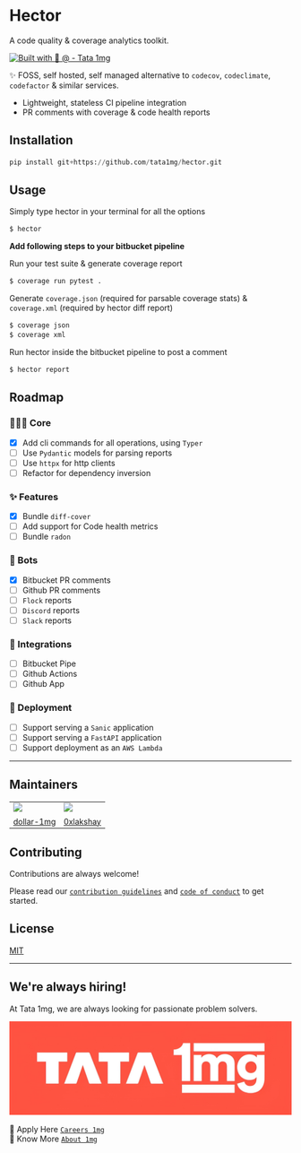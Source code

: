 # Hector 

A code quality & coverage analytics toolkit.

[![Built with 🤍 @ - Tata 1mg](https://img.shields.io/static/v1?label=Built+with+🤍&message=%40+Tata+1mg&color=fe6f61&style=for-the-badge)](https://www.1mg.com/jobs)


✨ FOSS, self hosted, self managed alternative to `codecov`, `codeclimate`, `codefactor` & similar services.

- Lightweight, stateless CI pipeline integration
- PR comments with coverage & code health reports

## Installation

```py
pip install git+https://github.com/tata1mg/hector.git
```

## Usage

Simply type hector in your terminal for all the options
```py
$ hector
```

**Add following steps to your bitbucket pipeline**

Run your test suite & generate coverage report

```py
$ coverage run pytest .
```

Generate `coverage.json` (required for parsable coverage stats)
& `coverage.xml` (required by hector diff report)

```py
$ coverage json
$ coverage xml
```

Run hector inside the bitbucket pipeline to post a comment
```py
$ hector report
```

## Roadmap

### 👩🏼‍💻 Core

- [x]  Add cli commands for all operations, using `Typer`
- [ ]  Use `Pydantic` models for parsing reports
- [ ]  Use `httpx` for http clients
- [ ]  Refactor for dependency inversion

### ✨ Features

- [x] Bundle `diff-cover`
- [ ] Add support for Code health metrics
- [ ] Bundle `radon`

### 👾 Bots

- [x] Bitbucket PR comments
- [ ] Github PR comments
- [ ] `Flock` reports
- [ ] `Discord` reports
- [ ] `Slack` reports

### 🔧 Integrations

- [ ] Bitbucket Pipe
- [ ] Github Actions
- [ ] Github App

### 🚀 Deployment

- [ ] Support serving a `Sanic` application
- [ ] Support serving a `FastAPI` application
- [ ] Support deployment as an `AWS Lambda`

---


## Maintainers

<style>
  table#maintainers-table td {
    border: none;
  }
</style>
<table id="maintainers-table">
  <tbody>
    <tr>
      <td><a href="https://github.com/dollar-1mg"><img src="https://github.com/dollar-1mg.png" width="90px;"/></a></td>
      <td><a href="https://github.com/0xlakshay"><img src="https://github.com/0xlakshay.png" width="90px;"/></a></td>
    </tr>
    <tr>
      <td><a href="https://github.com/dollar-1mg">dollar-1mg</a></td>
      <td><a href="https://github.com/0xlakshay">0xlakshay</a></td>
    </tr>
  </tbody>
</table>

## Contributing

Contributions are always welcome!

Please read our [`contribution guidelines`](./CHANGELOG.md) and [`code of conduct`](./CODE_OF_CONDUCT.md) to get started.


## License

[MIT](https://choosealicense.com/licenses/mit/)

---

## We're always hiring!

At Tata 1mg, we are always looking for passionate problem solvers.  

![Tata 1mg](./assets/ss/1mg-logo-large.jpeg)


🚀 Apply Here [`Careers 1mg`](https://www.1mg.com/jobs?utm=github/hector)  
🥇 Know More [`About 1mg`](https://www.1mg.com/aboutUs?utm=github/hector)
